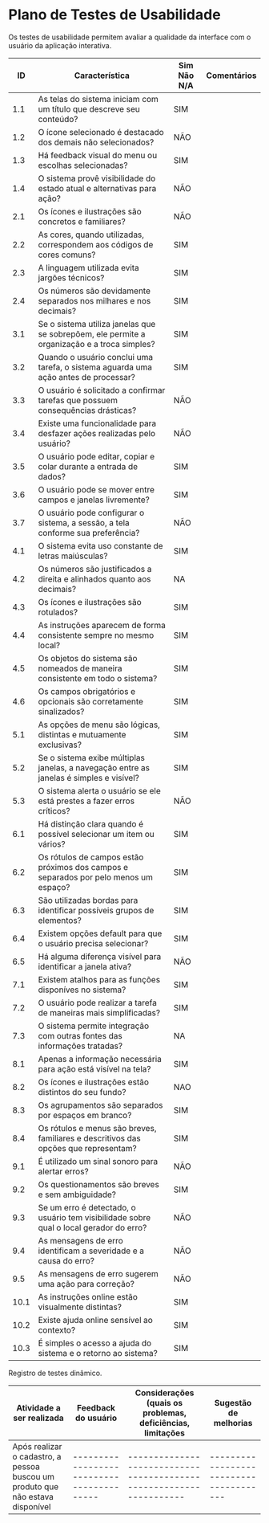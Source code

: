 # Plano de Testes de Usabilidade

Os testes de usabilidade permitem avaliar a qualidade da interface com o usuário da aplicação interativa.

|ID    | Característica                                                                                | Sim  Não  N/A | Comentários                                            |
|------|-----------------------------------------------------------------------------------------------|---------------|--------------------------------------------------------|
| 1.1  | As telas do sistema iniciam com um título que descreve seu conteúdo?                          |   SIM          |                                                        |
| 1.2  | O ícone selecionado é destacado dos demais não selecionados?                                  |   NÃO          |                                                        |
| 1.3  | Há feedback visual do menu ou escolhas selecionadas?                                          |      SIM         |                                                        |
| 1.4  | O sistema provê visibilidade do estado atual e alternativas para ação?                        |     NÃO          |                                                        |
| 2.1  | Os ícones e ilustrações são concretos e familiares?                                           |      NÃO         |                                                        |
| 2.2  | As cores, quando utilizadas, correspondem aos códigos de cores comuns?                        |    SIM           |                                                        |
| 2.3  | A linguagem utilizada evita jargões técnicos?                                                 |    SIM           |                                                        |
| 2.4  | Os números são devidamente separados nos milhares e nos decimais?                             |    SIM         |                                                        |
| 3.1  | Se o sistema utiliza janelas que se sobrepõem, ele permite a organização e a troca simples?   |    SIM          |                                                        |
| 3.2  | Quando o usuário conclui uma tarefa, o sistema aguarda uma ação antes de processar?           |    SIM           |                                                        |
| 3.3  | O usuário é solicitado a confirmar tarefas que possuem consequências drásticas?               |     NÃO        |                                                        |
| 3.4  | Existe uma funcionalidade para desfazer ações realizadas pelo usuário?                        |     NÃO          |                                                        |
| 3.5  | O usuário pode editar, copiar e colar durante a entrada de dados?                             |     SIM          |                                                        |
| 3.6  | O usuário pode se mover entre campos e janelas livremente?                                    |     SIM          |                                                        |
| 3.7  | O usuário pode configurar o sistema, a sessão, a tela conforme sua preferência?               |     NÃO          |                                                        |
| 4.1  | O sistema evita uso constante de letras maiúsculas?                                           |     SIM          |                                                        |             
| 4.2  | Os números são justificados a direita e alinhados quanto aos decimais?                        |     NA          |                                                        |
| 4.3  | Os ícones e ilustrações são rotulados?                                                        |    SIM           |                                                        |
| 4.4  | As instruções aparecem de forma consistente sempre no mesmo local?                            |     SIM          |                                                        |
| 4.5  | Os objetos do sistema são nomeados de maneira consistente em todo o sistema?                  |     SIM          |                                                        |
| 4.6  | Os campos obrigatórios e opcionais são corretamente sinalizados?                              |     SIM          |                                                        |
| 5.1  | As opções de menu são lógicas, distintas e mutuamente exclusivas?                             |    SIM           |                                                        |
| 5.2  | Se o sistema exibe múltiplas janelas, a navegação entre as janelas é simples e visível?       |      SIM         |                                                        |
| 5.3  | O sistema alerta o usuário se ele está prestes a fazer erros críticos?                        |     NÃO          |                                                        |
| 6.1  | Há distinção clara quando é possível selecionar um item ou vários?                            |     SIM          |                                                        |
| 6.2  | Os rótulos de campos estão próximos dos campos e separados por pelo menos um espaço?          |    SIM           |                                                        |
| 6.3  | São utilizadas bordas para identificar possíveis grupos de elementos?                         |     SIM          |                                                        |
| 6.4  | Existem opções default para que o usuário precisa selecionar?                                 |     SIM          |                                                        |
| 6.5  | Há alguma diferença visível para identificar a janela ativa?                                  |    NÃO           |                                                        |
| 7.1  | Existem atalhos para as funções disponíves no sistema?                                        |     SIM          |                                                        |
| 7.2  | O usuário pode realizar a tarefa de maneiras mais simplificadas?                              |     SIM          |                                                        |
| 7.3  | O sistema permite integração com outras fontes das informações tratadas?                      |     NA          |                                                        |
| 8.1  | Apenas a informação necessária para ação está visível na tela?                                |     SIM          |                                                        |
| 8.2  | Os ícones e ilustrações estão distintos do seu fundo?                                         |       NAO        |                                                        |
| 8.3  | Os agrupamentos são separados por espaços em branco?                                          |     SIM          |                                                        |
| 8.4  | Os rótulos e menus são breves, familiares e descritivos das opções que representam?           |    SIM           |                                                        |
| 9.1  | É utilizado um sinal sonoro para alertar erros?                                               |     NÃO          |                                                        |
| 9.2  | Os questionamentos são breves e sem ambiguidade?                                              |    SIM           |                                                        |
| 9.3  | Se um erro é detectado, o usuário tem visibilidade sobre qual o local gerador do erro?        |     NÃO          |                                                        |
| 9.4  | As mensagens de erro identificam a severidade e a causa do erro?                              |      NÃO         |                                                        |
| 9.5  | As mensagens de erro sugerem uma ação para correção?                                          |       NÃO        |                                                        |
| 10.1 | As instruções online estão visualmente distintas?                                             |    SIM           |                                                        |
| 10.2 | Existe ajuda online sensível ao contexto?                                                     |     SIM          |                                                        |
| 10.3 | É simples o acesso a ajuda do sistema e o retorno ao sistema?                                 |      SIM         |                                                        |



Registro de testes dinâmico.

|Atividade a ser realizada     | Feedback do usuário                     | Considerações (quais os problemas, deficiências, limitações       | Sugestão de melhorias                 |
|------------------------------|-----------------------------------------|-------------------------------------------------------------------|---------------------------------------|
|Após realizar o cadastro, a pessoa buscou um produto que não estava disponível |-----------------------------------------|-------------------------------------------------------------------|---------------------------------------|

